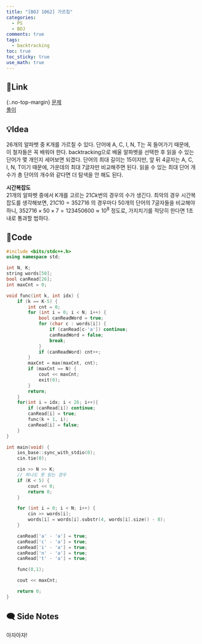 ```yaml
---
title: "[BOJ 1062] 가르침"
categories:
  - PS
  - BOJ
comments: true
tags:
  - backtracking
toc: true
toc_sticky: true
use_math: true
---
```

## 🔗Link
{:.no-top-margin}
[문제](https://boj.kr/1062)  
[풀이](https://github.com/La-Coruna/PS/blob/main/baekjoon/1062.cpp)  
## 💡Idea
26개의 알파벳 중 K개를 가르칠 수 있다. 단어에 A, C, I, N, T는 꼭 들어가기 때문에, 이 철자들은 꼭 배워야 한다. backtracking으로 배울 알파벳을 선택한 후 읽을 수 있는 단어가 몇 개인지 세어보면 되겠다. 단어의 최대 길이는 15이지만, 앞 뒤 4글자는 A, C, I, N, T이기 때문에, 가운데의 최대 7글자만 비교해주면 된다. 읽을 수 있는 최대 단어 개수가 총 단어의 개수와 같다면 더 탐색을 안 해도 된다.

**시간복잡도**  
21개의 알파벳 중에서 K개를 고르는 $21Ck$번의 경우의 수가 생긴다. 최악의 경우 시간복잡도를 생각해보면, $21C10 = 352716$ 의 경우마다 50개의 단어의 7글자들을 비교해야 하니, $352716 \times 50 \times 7 = 123450600 \approx 10^8$ 정도로, 가지치기를 적당히 한다면 1초 내로 통과할 법하다.

## 🔑Code
```c++
#include <bits/stdc++.h>
using namespace std;

int N, K;
string words[50];
bool canRead[26];
int maxCnt = 0;

void func(int k, int idx) {
	if (k == K-5) {
		int cnt = 0;
		for (int i = 0; i < N; i++) {
			bool canReadWord = true;
			for (char c : words[i]) {
				if (canRead[c-'a']) continue;
				canReadWord = false;
				break;
			}
			if (canReadWord) cnt++;
		}
		maxCnt = max(maxCnt, cnt);
		if (maxCnt == N) {
			cout << maxCnt;
			exit(0);
		}
		return;
	}
	for(int i = idx; i < 26; i++){
		if (canRead[i]) continue;
		canRead[i] = true;
		func(k + 1, i);
		canRead[i] = false;
	}
}

int main(void) {
	ios_base::sync_with_stdio(0);
	cin.tie(0);

	cin >> N >> K;
	// 하나도 못 읽는 경우
	if (K < 5) {
		cout << 0;
		return 0;
	}

	for (int i = 0; i < N; i++) {
		cin >> words[i];
		words[i] = words[i].substr(4, words[i].size() - 8);
	}

	canRead['a' - 'a'] = true;
	canRead['c' - 'a'] = true;
	canRead['i' - 'a'] = true;
	canRead['n' - 'a'] = true;
	canRead['t' - 'a'] = true;

	func(0,1);

	cout << maxCnt;

	return 0;
}
```

## 🗨️ Side Notes
 아자아자!